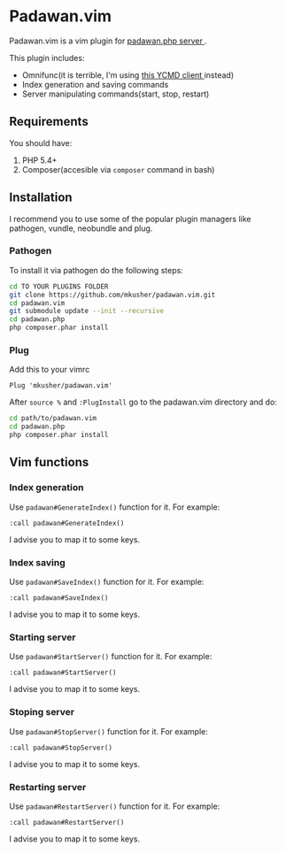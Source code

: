 Padawan.vim
===========

Padawan.vim is a vim plugin for [padawan.php server
](https://github.com/mkusher/padawan.php).

This plugin includes:
- Omnifunc(it is terrible, I'm using [this YCMD client
](https://gist.github.com/mkusher/43bcff85d5e2f3ec3c55) instead)
- Index generation and saving commands
- Server manipulating commands(start, stop, restart)

Requirements
------------

You should have:

1. PHP 5.4+
2. Composer(accesible via `composer` command in bash)

Installation
------------

I recommend you to use some of the popular plugin managers like pathogen,
vundle, neobundle and plug.

### Pathogen

To install it via pathogen do the following steps:
```bash
cd TO YOUR PLUGINS FOLDER
git clone https://github.com/mkusher/padawan.vim.git
cd padawan.vim
git submodule update --init --recursive
cd padawan.php
php composer.phar install
```

### Plug
Add this to your vimrc
```vim
Plug 'mkusher/padawan.vim'
```

After `source %` and `:PlugInstall` go to the padawan.vim directory and do:

```bash
cd path/to/padawan.vim
cd padawan.php
php composer.phar install
```

Vim functions
-------------

### Index generation
Use `padawan#GenerateIndex()` function for it. For example:
```vim
:call padawan#GenerateIndex()
```
I advise you to map it to some keys.

### Index saving
Use `padawan#SaveIndex()` function for it. For example:
```vim
:call padawan#SaveIndex()
```
I advise you to map it to some keys.

### Starting server
Use `padawan#StartServer()` function for it. For example:
```vim
:call padawan#StartServer()
```
I advise you to map it to some keys.

### Stoping server
Use `padawan#StopServer()` function for it. For example:
```vim
:call padawan#StopServer()
```
I advise you to map it to some keys.

### Restarting server
Use `padawan#RestartServer()` function for it. For example:
```vim
:call padawan#RestartServer()
```
I advise you to map it to some keys.


